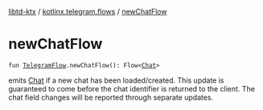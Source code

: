 [libtd-ktx](../index.md) / [kotlinx.telegram.flows](index.md) / [newChatFlow](./new-chat-flow.md)

# newChatFlow

`fun `[`TelegramFlow`](../kotlinx.telegram.core/-telegram-flow/index.md)`.newChatFlow(): Flow<`[`Chat`](https://tdlibx.github.io/td/docs/org/drinkless/td/libcore/telegram/TdApi.Chat.html)`>`

emits [Chat](https://tdlibx.github.io/td/docs/org/drinkless/td/libcore/telegram/TdApi.Chat.html) if a new chat has been loaded/created. This update is guaranteed to come before the
chat identifier is returned to the client. The chat field changes will be reported through separate
updates.

